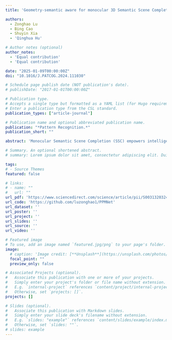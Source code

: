 ```yaml
---
title: 'Geometry-semantic aware for monocular 3D Semantic Scene Completion'

authors:
  - Zonghao Lu 
  - Bing Cao
  - Shuyin Xia
  - 'Qinghua Hu'

# Author notes (optional)
author_notes:
  - 'Equal contribution'
  - 'Equal contribution'

date: "2025-01-09T00:00:00Z"
doi: "10.1016/J.PATCOG.2024.111030"

# Schedule page publish date (NOT publication's date).
# publishDate: "2017-01-01T00:00:00Z"

# Publication type.
# Accepts a single type but formatted as a YAML list (for Hugo requirements).
# Enter a publication type from the CSL standard.
publication_types: ["article-journal"]

# Publication name and optional abbreviated publication name.
publication: "*Pattern Recognition.*"
publication_short: ""

abstract: 'Monocular Semantic Scene Completion (SSC) empowers intelligent devices to comprehend voxel occupancy (geometry) and semantics in 3D scenes, attracting significant attention in indoor and autonomous driving scenarios. However, existing monocular SSC models primarily map 2D images into 3D space, neglecting the potential benefits of leveraging semantic and geometric understanding in 2D. To address this, we propose the Proxy-embedding Parallel Multi-task Network (PPMNet), which aims to perceive the geometry and semantics of 3D space through depth estimation and semantic segmentation proxy tasks on the 2D perspective plane. Moreover, 2D plane features can be inversely projected into 3D space and subsequently processed using the 3D network. In addition, we enhance contextual awareness in both perspective planes and voxel grids through parallel 2D and 3D decoders. Furthermore, we employ Dual-Head Pyramid Pooling (DHPP) to aggregate information from these two representations. Finally, considering the class imbalance and label incompleteness in practical data, we design a local-to-global loss to prioritize challenging categories. Extensive experiments validate our superiority over state-of-the-art methods on the NYUv2 and SemanticKITTI datasets. The code is available at: https://github.com/luzonghao1/PPMNet.'

# Summary. An optional shortened abstract.
# summary: Lorem ipsum dolor sit amet, consectetur adipiscing elit. Duis posuere tellus ac convallis placerat. Proin tincidunt magna sed ex sollicitudin condimentum.

tags:
# - Source Themes
featured: false

# links:
# - name: ""
#   url: ""
url_pdf: 'https://www.sciencedirect.com/science/article/pii/S0031320324007817/pdfft?md5=ba0e206aa5cb884e0cba35b5d661a4a3&pid=1-s2.0-S0031320324007817-main.pdf'
url_code: 'https://github.com/luzonghao1/PPMNet'
url_dataset: ''
url_poster: ''
url_project: ''
url_slides: ''
url_source: ''
url_video: ''

# Featured image
# To use, add an image named `featured.jpg/png` to your page's folder. 
image:
  # caption: 'Image credit: [**Unsplash**](https://unsplash.com/photos/jdD8gXaTZsc)'
  focal_point: ""
  preview_only: false

# Associated Projects (optional).
#   Associate this publication with one or more of your projects.
#   Simply enter your project's folder or file name without extension.
#   E.g. `internal-project` references `content/project/internal-project/index.md`.
#   Otherwise, set `projects: []`.
projects: []

# Slides (optional).
#   Associate this publication with Markdown slides.
#   Simply enter your slide deck's filename without extension.
#   E.g. `slides: "example"` references `content/slides/example/index.md`.
#   Otherwise, set `slides: ""`.
# slides: example
---
```


<!-- {{% callout note %}}
Click the *Cite* button above to demo the feature to enable visitors to import publication metadata into their reference management software.
{{% /callout %}}

{{% callout note %}}
Create your slides in Markdown - click the *Slides* button to check out the example.
{{% /callout %}}

Add the publication's **full text** or **supplementary notes** here. You can use rich formatting such as including [code, math, and images](https://docs.hugoblox.com/content/writing-markdown-latex/). -->
